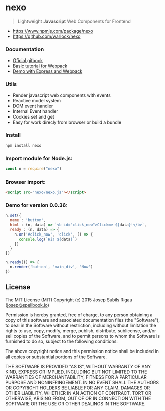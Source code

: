 # nexo
>Lightweight **Javascript** Web Components for Frontend

* https://www.npmjs.com/package/nexo
* https://github.com/warlock/nexo

### Documentation
* [Oficial gitbook](https://warlock.gitbooks.io/nexo)
* [Basic tutorial for Webpack](https://warlock.gitbooks.io/nexo/component-loader.html)
* [Demo with Express and Webpack](https://github.com/warlock/nexoDemo)

### Utils
* Render javascript web components with events
* Reactive model system
* DOM event handler
* Internal Event handler
* Cookies set and get
* Easy for work direcly from browser or build a bundle


### Install
```sh
npm install nexo
```

### Import module for Node.js:
```javascript
const n = require("nexo")
```

### Browser import:
```html
<script src="nexo/nexo.js"></script>
```

### Demo for version 0.0.36:
```javascript
n.set({
  name : 'button',
  html : (n, data) => `<b id="click_now">Clickme ${data}!</b>`,
  ready : (n, data) => {
    n.on('#click_now', 'click', () => {
      console.log(`Hi! ${data}`)
    })
  }
})

n.ready(() => {
  n.render('button', 'main_div', 'Now')
})
```

## License
The MIT License (MIT)
Copyright (c) 2015 Josep Subils Rigau (josep@spellbook.io)

Permission is hereby granted, free of charge, to any person obtaining a copy of this software and associated documentation files (the "Software"), to deal in the Software without restriction, including without limitation the rights to use, copy, modify, merge, publish, distribute, sublicense, and/or sell copies of the Software, and to permit persons to whom the Software is furnished to do so, subject to the following conditions:

The above copyright notice and this permission notice shall be included in all copies or substantial portions of the Software.

THE SOFTWARE IS PROVIDED "AS IS", WITHOUT WARRANTY OF ANY KIND, EXPRESS OR IMPLIED, INCLUDING BUT NOT LIMITED TO THE WARRANTIES OF MERCHANTABILITY, FITNESS FOR A PARTICULAR PURPOSE AND NONINFRINGEMENT. IN NO EVENT SHALL THE AUTHORS OR COPYRIGHT HOLDERS BE LIABLE FOR ANY CLAIM, DAMAGES OR OTHER LIABILITY, WHETHER IN AN ACTION OF CONTRACT, TORT OR OTHERWISE, ARISING FROM, OUT OF OR IN CONNECTION WITH THE SOFTWARE OR THE USE OR OTHER DEALINGS IN THE SOFTWARE.
